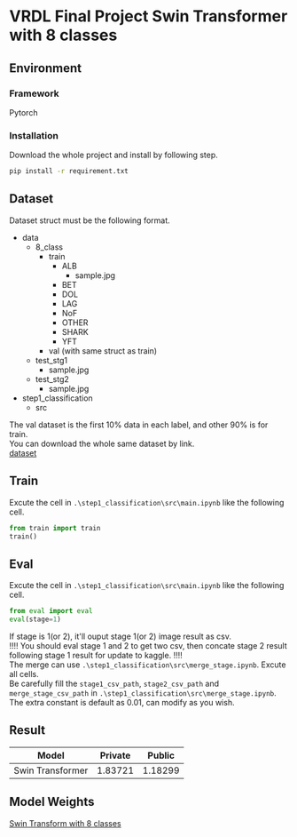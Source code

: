 # VRDL Final Project Swin Transformer with 8 classes

## Environment

### Framework

Pytorch

### Installation

Download the whole project and install by following step.

```cmd
pip install -r requirement.txt
```

## Dataset

Dataset struct must be the following format.

- data
  - 8_class
    - train
      - ALB
        - sample.jpg
      - BET
      - DOL
      - LAG
      - NoF
      - OTHER
      - SHARK
      - YFT
    - val (with same struct as train)
  - test_stg1
    - sample.jpg
  - test_stg2
    - sample.jpg
- step1_classification
  - src

The val dataset is the first 10% data in each label, and other 90% is for train.  
You can download the whole same dataset by link.  
[dataset](https://drive.google.com/drive/folders/1wRcGU_abgKE5etkTI2OHfCvELABF9AC4?usp=sharing)

## Train

Excute the cell in `.\step1_classification\src\main.ipynb` like the following cell.

```python
from train import train
train()
```

## Eval

Excute the cell in `.\step1_classification\src\main.ipynb` like the following cell.

```python
from eval import eval
eval(stage=1)
```

If stage is 1(or 2), it'll ouput stage 1(or 2) image result as csv.  
!!!!  You should eval stage 1 and 2 to get two csv, then concate stage 2 result following stage 1 result for update to kaggle.  !!!!  
The merge can use   `.\step1_classification\src\merge_stage.ipynb`. Excute all cells.  
Be carefully fill the `stage1_csv_path`, `stage2_csv_path` and `merge_stage_csv_path` in  `.\step1_classification\src\merge_stage.ipynb`.  
The extra constant is default as 0.01, can modify as you wish.

## Result

| Model            | Private | Public  |
| ---------------- | ------- | ------- |
| Swin Transformer | 1.83721 | 1.18299 |

## Model Weights

[Swin Transform with 8 classes](https://drive.google.com/file/d/1G9kxAOVvf4vrhn3GlVX4jOJ5wMb5S_Jh/view?usp=sharing)
